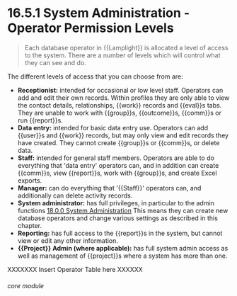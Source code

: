 # 16.5.1 System Administration - Operator Permission Levels

> Each database operator in {{Lamplight}} is allocated a level of access to the system. There are a number of levels which will control what they can see and do. 

The different levels of access that you can choose from are:

* **Receptionist:** intended for occasional or low level staff. Operators can add and edit their own records. Within profiles they are only able to view the contact details, relationships, {{work}} records and {{eval}}s tabs. They are unable to work with {{group}}s, {{outcome}}s, {{comm}}s or run {{report}}s.
* **Data entry:** intended for basic data entry use. Operators can add {{user}}s and {{work}} records, but may only view and edit records they have created. They cannot create {{group}}s or {{comm}}s, or delete data.
* **Staff:** intended for general staff members. Operators are able to do everything that 'data entry' operators can, and in addition can create {{comm}}s, view {{report}}s, work with {{group}}s, and create Excel exports.
* **Manager:** can do everything that '{{Staff}}' operators can, and additionally can delete activity records.
* **System administrator:** has full privileges, in particular to the admin functions [18.0.0  System Administration](/help/index/v/{{version}}/p/18.0.0) This means they can create new database operators and change various settings as described in this chapter.
* **Reporting:** has full access to the {{report}}s in the system, but cannot view or edit any other information.
* **{{Project}} Admin (where applicable):** has full system admin access as well as management of {{project}}s where a system has more than one.

XXXXXXX Insert Operator Table here XXXXXX


###### core module

